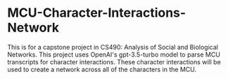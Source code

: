# MCU-Character-Interactions-Network

This is for a capstone project in CS490: Analysis of Social and Biological Networks. This project uses OpenAI's gpt-3.5-turbo model to parse MCU transcripts for character interactions. These character interactions will be used to create a network across all of the characters in the MCU.
